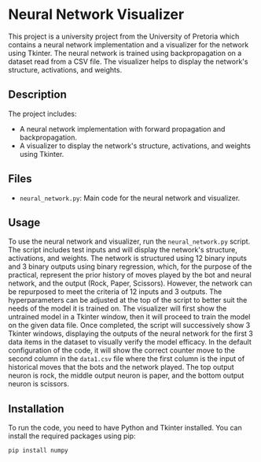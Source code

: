 # Neural Network Visualizer

This project is a university project from the University of Pretoria which contains a neural network implementation and a visualizer for the network using Tkinter. The neural network is trained using backpropagation on a dataset read from a CSV file. The visualizer helps to display the network's structure, activations, and weights.

## Description

The project includes:
- A neural network implementation with forward propagation and backpropagation.
- A visualizer to display the network's structure, activations, and weights using Tkinter.

## Files

- `neural_network.py`: Main code for the neural network and visualizer.

## Usage

To use the neural network and visualizer, run the `neural_network.py` script. The script includes test inputs and will display the network's structure, activations, and weights. The network is structured using 12 binary inputs and 3 binary outputs using binary regression, which, for the purpose of the practical, represent the prior history of moves played by the bot and neural network, and the output (Rock, Paper, Scissors). However, the network can be repurposed to meet the criteria of 12 inputs and 3 outputs. The hyperparameters can be adjusted at the top of the script to better suit the needs of the model it is trained on. The visualizer will first show the untrained model in a Tkinter window, then it will proceed to train the model on the given data file. Once completed, the script will successively show 3 Tkinter windows, displaying the outputs of the neural network for the first 3 data items in the dataset to visually verify the model efficacy. In the default configuration of the code, it will show the correct counter move to the second column in the `data1.csv` file where the first column is the input of historical moves that the bots and the network played. The top output neuron is rock, the middle output neuron is paper, and the bottom output neuron is scissors.

## Installation

To run the code, you need to have Python and Tkinter installed. You can install the required packages using pip:

```bash
pip install numpy
